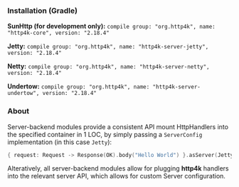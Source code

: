 ### Installation (Gradle)
**SunHttp (for development only):** ```compile group: "org.http4k", name: "http4k-core", version: "2.18.4"```

**Jetty:** ```compile group: "org.http4k", name: "http4k-server-jetty", version: "2.18.4"```

**Netty:** ```compile group: "org.http4k", name: "http4k-server-netty", version: "2.18.4"```

**Undertow:** ```compile group: "org.http4k", name: "http4k-server-undertow", version: "2.18.4"```

### About
Server-backend modules provide a consistent API mount HttpHandlers into the specified container in 1 LOC, by simply passing a `ServerConfig` implementation (in this case `Jetty`):

```kotlin
{ request: Request -> Response(OK).body("Hello World") }.asServer(Jetty(8000)).start().block()
```
Alteratively, all server-backend modules allow for plugging **http4k** handlers into the relevant server API, which allows for custom Server configuration.
